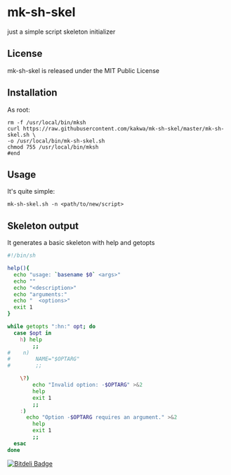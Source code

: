 # mk-sh-skel #


just a simple script skeleton initializer

## License ##

mk-sh-skel is released under the MIT Public License

## Installation ##

As root:
```shell
rm -f /usr/local/bin/mksh
curl https://raw.githubusercontent.com/kakwa/mk-sh-skel/master/mk-sh-skel.sh \
-o /usr/local/bin/mk-sh-skel.sh
chmod 755 /usr/local/bin/mksh
#end
```

## Usage ##

It's quite simple:

```shell
mk-sh-skel.sh -n <path/to/new/script>
```

## Skeleton output ##

It generates a basic skeleton with help and getopts

```bash
#!/bin/sh

help(){
  echo "usage: `basename $0` <args>"
  echo ""
  echo "<description>"
  echo "arguments:"
  echo "  <options>"
  exit 1
}

while getopts ":hn:" opt; do
  case $opt in
    h) help
        ;;
#    n)
#        NAME="$OPTARG"
#        ;;

    \?)
        echo "Invalid option: -$OPTARG" >&2
        help
        exit 1
        ;;
    :)
      echo "Option -$OPTARG requires an argument." >&2
        help
        exit 1
        ;;
  esac
done
```


[![Bitdeli Badge](https://d2weczhvl823v0.cloudfront.net/kakwa/mk-sh-skel/trend.png)](https://bitdeli.com/free "Bitdeli Badge")

